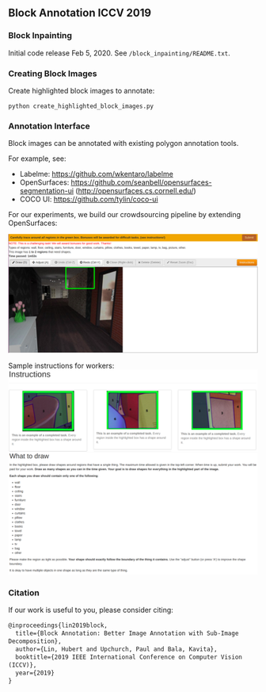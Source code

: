 ## Block Annotation ICCV 2019

### Block Inpainting

Initial code release Feb 5, 2020. See ```/block_inpainting/README.txt```.

### Creating Block Images
Create highlighted block images to annotate:
```
python create_highlighted_block_images.py
```

### Annotation Interface
Block images can be annotated with existing polygon annotation tools.

For example, see:
- Labelme: https://github.com/wkentaro/labelme
- OpenSurfaces: https://github.com/seanbell/opensurfaces-segmentation-ui (http://opensurfaces.cs.cornell.edu/)
- COCO UI: https://github.com/tylin/coco-ui

For our experiments, we build our crowdsourcing pipeline by extending OpenSurfaces:

![alt text](readme_images/sample_interface.png)

Sample instructions for workers:
![alt text](readme_images/sample_instructions_block1.png)
![alt text](readme_images/sample_instructions_block2.png)



### Citation
If our work is useful to you, please consider citing:
```
@inproceedings{lin2019block,
  title={Block Annotation: Better Image Annotation with Sub-Image Decomposition},
  author={Lin, Hubert and Upchurch, Paul and Bala, Kavita},
  booktitle={2019 IEEE International Conference on Computer Vision (ICCV)},
  year={2019}
}
```


